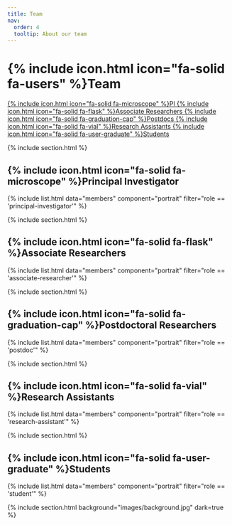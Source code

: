 ```yaml
---
title: Team
nav:
  order: 4
  tooltip: About our team
---
```


# {% include icon.html icon="fa-solid fa-users" %}Team

<!-- 添加横向分类导航栏 -->
<div class="role-navigation">
  <a href="#principal-investigator" class="role-link pi-link">
    {% include icon.html icon="fa-solid fa-microscope" %}PI
  </a>
  <a href="#associate-researchers" class="role-link associate-link">
    {% include icon.html icon="fa-solid fa-flask" %}Associate Researchers
  </a>
  <a href="#postdoctoral-researchers" class="role-link postdoc-link">
    {% include icon.html icon="fa-solid fa-graduation-cap" %}Postdocs
  </a>
  <a href="#research-assistants" class="role-link assistant-link">
    {% include icon.html icon="fa-solid fa-vial" %}Research Assistants
  </a>
  <a href="#students" class="role-link student-link">
    {% include icon.html icon="fa-solid fa-user-graduate" %}Students
  </a>
</div>

{% include section.html %}

<!-- 为每个部分添加ID以便跳转 -->
<section id="principal-investigator">
  <h2 class="role-header">{% include icon.html icon="fa-solid fa-microscope" %}Principal Investigator</h2>
  {% include list.html 
    data="members" 
    component="portrait" 
    filter="role == 'principal-investigator'" 
  %}
</section>

{% include section.html %}

<section id="associate-researchers">
  <h2 class="role-header">{% include icon.html icon="fa-solid fa-flask" %}Associate Researchers</h2>
  {% include list.html 
    data="members" 
    component="portrait" 
    filter="role == 'associate-researcher'" 
  %}
</section>

{% include section.html %}

<section id="postdoctoral-researchers">
  <h2 class="role-header">{% include icon.html icon="fa-solid fa-graduation-cap" %}Postdoctoral Researchers</h2>
  {% include list.html 
    data="members" 
    component="portrait" 
    filter="role == 'postdoc'" 
  %}
</section>

{% include section.html %}

<section id="research-assistants">
  <h2 class="role-header">{% include icon.html icon="fa-solid fa-vial" %}Research Assistants</h2>
  {% include list.html 
    data="members" 
    component="portrait" 
    filter="role == 'research-assistant'" 
  %}
</section>

{% include section.html %}

<section id="students">
  <h2 class="role-header">{% include icon.html icon="fa-solid fa-user-graduate" %}Students</h2>
  {% include list.html 
    data="members" 
    component="portrait" 
    filter="role == 'student'" 
  %}
</section>

{% include section.html background="images/background.jpg" dark=true %}
